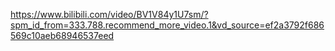 
https://www.bilibili.com/video/BV1V84y1U7sm/?spm_id_from=333.788.recommend_more_video.1&vd_source=ef2a3792f686569c10aeb68946537eed